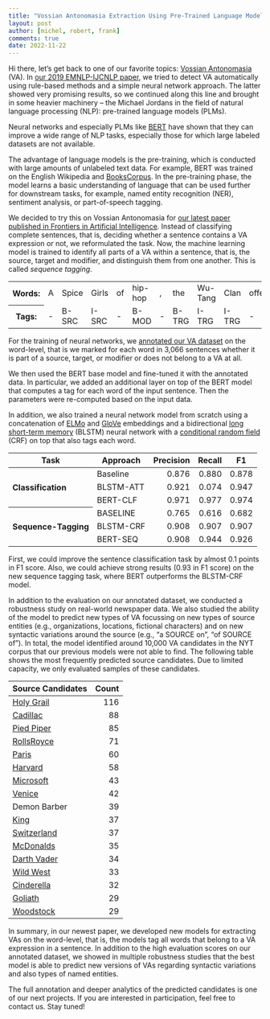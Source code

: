 ```yaml
---
title: "Vossian Antonomasia Extraction Using Pre-Trained Language Models"
layout: post
author: [michel, robert, frank]
comments: true
date: 2022-11-22
---
```


Hi there, let’s get back to one of our favorite topics: [Vossian
Antonomasia](https://vossanto.weltliteratur.net/) (VA).  In [our 2019
EMNLP-IJCNLP
paper](https://weltliteratur.net/vossian-antonomasia-next-level/), we
tried to detect VA automatically using rule-based methods and a simple
neural network approach. The latter showed very promising results, so
we continued along this line and brought in some heavier machinery –
the Michael Jordans in the field of natural language processing (NLP):
pre-trained language models (PLMs).

Neural networks and especially PLMs like
[BERT](https://aclanthology.org/N19-1423.pdf) have shown that they can
improve a wide range of NLP tasks, especially those for which large
labeled datasets are not available.

The advantage of language models is the pre-training, which is
conducted with large amounts of unlabeled text data. For example, BERT
was trained on the English Wikipedia and
[BooksCorpus](https://arxiv.org/pdf/1506.06724.pdf). In the
pre-training phase, the model learns a basic understanding of language
that can be used further for downstream tasks, for example, named
entity recognition (NER), sentiment analysis, or part-of-speech
tagging.

We decided to try this on Vossian Antonomasia for [our latest paper
published in Frontiers in Artificial
Intelligence](https://doi.org/10.3389/frai.2022.868249).  Instead of
classifying complete sentences, that is, deciding whether a sentence
contains a VA expression or not, we reformulated the task. Now, the
machine learning model is trained to identify all parts of a VA within
a sentence, that is, the source, target and modifier, and distinguish
them from one another. This is called *sequence tagging*.

<table>
  <tr>
    <th>Words:</th>
    <td>A</td>
    <td>Spice</td>
    <td>Girls</td>
    <td>of</td>
    <td>hip-hop</td>
    <td>,</td>
    <td>the</td>
    <td>Wu-Tang</td>
    <td>Clan</td>
    <td>offers</td>
    <td>something</td>
    <td>for</td>
    <td>every</td>
    <td>kind</td>
    <td>of</td>
    <td>rap</td>
    <td>fan</td>
  </tr>
  <tr>
    <th>Tags:</th>
    <td>-</td>
    <td>B-SRC</td>
    <td>I-SRC</td>
    <td>-</td>
    <td>B-MOD</td>
    <td>-</td>
    <td>B-TRG</td>
    <td>I-TRG</td>
    <td>I-TRG</td>
    <td>-</td>
    <td>-</td>
    <td>-</td>
    <td>-</td>
    <td>-</td>
    <td>-</td>
    <td>-</td>
    <td>-</td>
  </tr>
</table>

For the training of neural networks, we [annotated our VA
dataset](https://github.com/weltliteratur/vossanto/tree/master/frontiers)
on the word-level, that is we marked for each word in 3,066 sentences
whether it is part of a source, target, or modifier or does not belong
to a VA at all.

We then used the BERT base model and fine-tuned it with the annotated
data. In particular, we added an additional layer on top of the BERT
model that computes a tag for each word of the input sentence. Then
the parameters were re-computed based on the input data.

In addition, we also trained a neural network model from scratch using
a concatenation of [ELMo](https://allenai.org/allennlp/software/elmo)
and [GloVe](https://nlp.stanford.edu/projects/glove/) embeddings and a
bidirectional [long short-term
memory](https://en.wikipedia.org/wiki/Long_short-term_memory) (BLSTM)
neural network with a [conditional random
field](https://en.wikipedia.org/wiki/Conditional_random_field) (CRF)
on top that also tags each word.

<!--
| Task               | Approach    |   Precision |   Recall |      F1 |
| :----------------: | :---------: | :---------: | :------: | :-----: |
|                    | Baseline    |       0.876 |    0.880 |   0.878 |
| Classification     | BLSTM-ATT   |       0.921 |    0.074 |   0.947 |
|                    | BERT-CLF    |       0.971 |    0.977 |   0.974 |
|                    |             |             |          |         |
|                    | BASELINE    |       0.765 |    0.616 |   0.682 |
| Sequence-Tagging   | BLSTM-CRF   |       0.908 |    0.907 |   0.907 |
|                    | BERT-SEQ    |       0.908 |    0.944 |   0.926 |
-->

<table>
  <thead>
    <tr>
      <th align="center">Task</th>
      <th align="center">Approach</th>
      <th align="center">Precision</th>
      <th align="center">Recall</th>
      <th align="center">F1</th>
    </tr>
  </thead>
  <tbody>
    <tr>
      <th align="left" rowspan="3">Classification</th>
      <td align="left">Baseline</td>
      <td align="right">0.876</td>
      <td align="right">0.880</td>
      <td align="right">0.878</td>
    </tr>
    <tr>
      <td align="left">BLSTM-ATT</td>
      <td align="right">0.921</td>
      <td align="right">0.074</td>
      <td align="right">0.947</td>
    </tr>
    <tr>
      <td align="left">BERT-CLF</td>
      <td align="right">0.971</td>
      <td align="right">0.977</td>
      <td align="right">0.974</td>
    </tr>
    <tr>
      <th align="left" rowspan="3">Sequence-Tagging</th>
      <td align="left">BASELINE</td>
      <td align="right">0.765</td>
      <td align="right">0.616</td>
      <td align="right">0.682</td>
    </tr>
    <tr>
      <td align="left">BLSTM-CRF</td>
      <td align="right">0.908</td>
      <td align="right">0.907</td>
      <td align="right">0.907</td>
    </tr>
    <tr>
      <td align="left">BERT-SEQ</td>
      <td align="right">0.908</td>
      <td align="right">0.944</td>
      <td align="right">0.926</td>
    </tr>
  </tbody>
</table>


First, we could improve the sentence classification task by almost 0.1
points in F1 score.  Also, we could achieve strong results (0.93 in F1
score) on the new sequence tagging task, where BERT outperforms the
BLSTM-CRF model.

In addition to the evaluation on our annotated dataset, we conducted a
robustness study on real-world newspaper data. We also studied the
ability of the model to predict new types of VA focussing on new types
of source entities (e.g., organizations, locations, fictional
characters) and on new syntactic variations around the source (e.g.,
“a SOURCE on”, “of SOURCE of”). In total, the model identified around
10,000 VA candidates in the NYT corpus that our previous models were
not able to find. The following table shows the most frequently
predicted source candidates. Due to limited capacity, we only
evaluated samples of these candidates.

| Source Candidates                                      | Count |
| :----------------------------------------------------- | ----: |
| [Holy Grail](https://www.wikidata.org/wiki/Q162808)    |   116 |
| [Cadillac](https://www.wikidata.org/wiki/Q27436)       |    88 |
| [Pied Piper](https://www.wikidata.org/wiki/Q106880435) |    85 |
| [RollsRoyce](https://www.wikidata.org/wiki/Q243278)    |    71 |
| [Paris](https://www.wikidata.org/wiki/Q90)             |    60 |
| [Harvard](https://www.wikidata.org/wiki/Q13371)        |    58 |
| [Microsoft](https://www.wikidata.org/wiki/Q2283)       |    43 |
| [Venice](https://www.wikidata.org/wiki/Q641)           |    42 |
| Demon Barber                                           |    39 |
| [King](https://www.wikidata.org/wiki/Q116)             |    37 |
| [Switzerland](https://www.wikidata.org/wiki/Q39)       |    37 |
| [McDonalds](https://www.wikidata.org/wiki/Q38076)      |    35 |
| [Darth Vader](https://www.wikidata.org/wiki/Q12206942) |    34 |
| [Wild West](https://www.wikidata.org/wiki/Q14947899)   |    33 |
| [Cinderella](https://www.wikidata.org/wiki/Q11841)     |    32 |
| [Goliath](https://www.wikidata.org/wiki/Q192785)       |    29 |
| [Woodstock](https://www.wikidata.org/wiki/Q164815)     |    29 |

In summary, in our newest paper, we developed new models for
extracting VAs on the word-level, that is, the models tag all words
that belong to a VA expression in a sentence.  In addition to the high
evaluation scores on our annotated dataset, we showed in multiple
robustness studies that the best model is able to predict new versions
of VAs regarding syntactic variations and also types of named
entities.

The full annotation and deeper analytics of the predicted candidates
is one of our next projects. If you are interested in participation,
feel free to contact us. Stay tuned!
